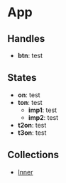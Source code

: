 <!-- firescout-component -->

# App

## Handles
- **btn**: test

## States
- **on**: test
- **ton**: test
  - **imp1**: test
  - **imp2**: test
- **t2on**: test
- **t3on**: test

## Collections
- [Inner](./Inner/README.md)